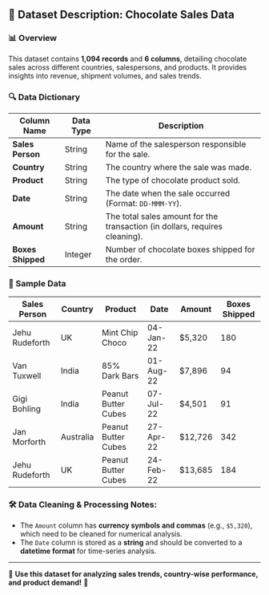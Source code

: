 ## 📂 Dataset Description: Chocolate Sales Data

### 📊 Overview
This dataset contains **1,094 records** and **6 columns**, detailing chocolate sales across different countries, salespersons, and products. It provides insights into revenue, shipment volumes, and sales trends.

### 🔍 Data Dictionary

| Column Name       | Data Type | Description |
|-------------------|----------|-------------|
| **Sales Person**  | String   | Name of the salesperson responsible for the sale. |
| **Country**       | String   | The country where the sale was made. |
| **Product**       | String   | The type of chocolate product sold. |
| **Date**         | String   | The date when the sale occurred (Format: `DD-MMM-YY`). |
| **Amount**       | String   | The total sales amount for the transaction (in dollars, requires cleaning). |
| **Boxes Shipped** | Integer  | Number of chocolate boxes shipped for the order. |

### 🔹 Sample Data

| Sales Person     | Country  | Product                | Date       | Amount   | Boxes Shipped |
|-----------------|---------|------------------------|-----------|---------|---------------|
| Jehu Rudeforth  | UK      | Mint Chip Choco        | 04-Jan-22 | $5,320  | 180           |
| Van Tuxwell     | India   | 85% Dark Bars         | 01-Aug-22 | $7,896  | 94            |
| Gigi Bohling    | India   | Peanut Butter Cubes   | 07-Jul-22 | $4,501  | 91            |
| Jan Morforth    | Australia | Peanut Butter Cubes | 27-Apr-22 | $12,726 | 342           |
| Jehu Rudeforth  | UK      | Peanut Butter Cubes   | 24-Feb-22 | $13,685 | 184           |

### 🛠️ Data Cleaning & Processing Notes:
- The `Amount` column has **currency symbols and commas** (e.g., `$5,320`), which need to be cleaned for numerical analysis.
- The `Date` column is stored as a **string** and should be converted to a **datetime format** for time-series analysis.

---

📌 **Use this dataset for analyzing sales trends, country-wise performance, and product demand!** 🚀
